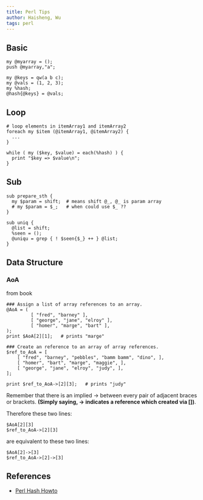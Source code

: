 ```yaml
---
title: Perl Tips
author: Haisheng, Wu
tags: perl
---
```


## Basic

~~~~~~{.perl}
my @myarray = ();
push @myarray,"a";
~~~~~~

~~~~~~{.perl}
my @keys = qw(a b c);
my @vals = (1, 2, 3);
my %hash;
@hash{@keys} = @vals;
~~~~~~

## Loop

~~~~~~{.perl}
# loop elements in itemArray1 and itemArray2
foreach my $item (@itemArray1, @itemArray2) {
  ...
}

while ( my ($key, $value) = each(%hash) ) {
  print "$key => $value\n";
}
~~~~~~

## Sub

~~~~~~{.perl}
sub prepare_sth {
  my $param = shift;  # means shift @_, @_ is param array
  # my $param = $_;   # when could use $_ ??
}
~~~~~~

~~~~~~{.perl}
sub uniq {
  @list = shift;
  %seen = (); 
  @uniqu = grep { ! $seen{$_} ++ } @list;
}
~~~~~~

## Data Structure

### AoA

from book <programming perl>

~~~~~~{.perl}
### Assign a list of array references to an array.
@AoA = (
         [ "fred", "barney" ],
         [ "george", "jane", "elroy" ],
         [ "homer", "marge", "bart" ],
);
print $AoA[2][1];   # prints "marge"

### Create an reference to an array of array references.
$ref_to_AoA = [
    [ "fred", "barney", "pebbles", "bamm bamm", "dino", ],
    [ "homer", "bart", "marge", "maggie", ],
    [ "george", "jane", "elroy", "judy", ],
];

print $ref_to_AoA->[2][3];   # prints "judy"
~~~~~~

Remember that there is an implied -> between every pair of adjacent
braces or brackets. **(Simply saying, -> indicates a reference which
created via [])**.

Therefore these two lines: 

~~~~~~{.perl}
$AoA[2][3]
$ref_to_AoA->[2][3]
~~~~~~

are equivalent to these two lines: 

~~~~~~{.perl}
$AoA[2]->[3]
$ref_to_AoA->[2]->[3]
~~~~~~

## References
  + [Perl Hash Howto](http://www.cs.mcgill.ca/~abatko/computers/programming/perl/howto/hash/)
